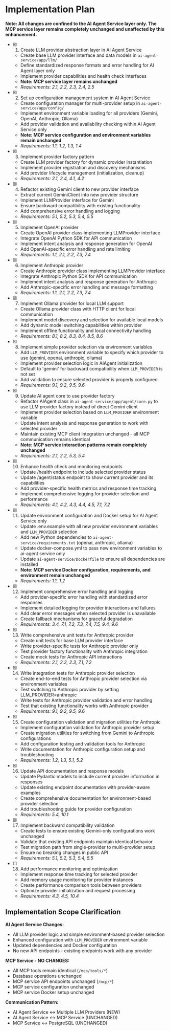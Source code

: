 # Implementation Plan

**Note: All changes are confined to the AI Agent Service layer only. The MCP service layer remains completely unchanged and unaffected by this enhancement.**

- [x] 1. Create LLM provider abstraction layer in AI Agent Service
  - Create base LLM provider interface and data models in `ai-agent-service/app/llm/`
  - Define standardized response formats and error handling for AI Agent layer only
  - Implement provider capabilities and health check interfaces
  - **Note: MCP service layer remains unchanged**
  - _Requirements: 2.1, 2.2, 2.3, 2.4, 2.5_

- [x] 2. Set up configuration management system in AI Agent Service
  - Create configuration manager for multi-provider setup in `ai-agent-service/app/config/`
  - Implement environment variable loading for all providers (Gemini, OpenAI, Anthropic, Ollama)
  - Add provider validation and availability checking within AI Agent Service only
  - **Note: MCP service configuration and environment variables remain unchanged**
  - _Requirements: 1.1, 1.2, 1.3, 1.4_

- [x] 3. Implement provider factory pattern
  - Create LLM provider factory for dynamic provider instantiation
  - Implement provider registration and discovery mechanisms
  - Add provider lifecycle management (initialization, cleanup)
  - _Requirements: 2.1, 2.4, 4.1, 4.2_

- [x] 4. Refactor existing Gemini client to new provider interface
  - Extract current GeminiClient into new provider structure
  - Implement LLMProvider interface for Gemini
  - Ensure backward compatibility with existing functionality
  - Add comprehensive error handling and logging
  - _Requirements: 5.1, 5.2, 5.3, 5.4, 5.5_

- [x] 5. Implement OpenAI provider
  - Create OpenAI provider class implementing LLMProvider interface
  - Integrate OpenAI Python SDK for API communication
  - Implement intent analysis and response generation for OpenAI
  - Add OpenAI-specific error handling and rate limiting
  - _Requirements: 1.1, 2.1, 2.2, 7.3, 7.4_

- [x] 6. Implement Anthropic provider
  - Create Anthropic provider class implementing LLMProvider interface
  - Integrate Anthropic Python SDK for API communication
  - Implement intent analysis and response generation for Anthropic
  - Add Anthropic-specific error handling and message formatting
  - _Requirements: 1.1, 2.1, 2.2, 7.3, 7.4_

- [x] 7. Implement Ollama provider for local LLM support
  - Create Ollama provider class with HTTP client for local communication
  - Implement model discovery and selection for available local models
  - Add dynamic model switching capabilities within provider
  - Implement offline functionality and local connectivity handling
  - _Requirements: 8.1, 8.2, 8.3, 8.4, 8.5, 8.6_

- [x] 8. Implement simple provider selection via environment variables
  - Add `LLM_PROVIDER` environment variable to specify which provider to use (gemini, openai, anthropic, ollama)
  - Implement provider selection logic in AIAgent initialization
  - Default to 'gemini' for backward compatibility when `LLM_PROVIDER` is not set
  - Add validation to ensure selected provider is properly configured
  - _Requirements: 9.1, 9.2, 9.5, 9.6_

- [x] 9. Update AI agent core to use provider factory
  - Refactor AIAgent class in `ai-agent-service/app/agent/core.py` to use LLM provider factory instead of direct Gemini client
  - Implement provider selection based on `LLM_PROVIDER` environment variable
  - Update intent analysis and response generation to work with selected provider
  - Maintain existing MCP client integration unchanged - all MCP communication remains identical
  - **Note: MCP service interaction patterns remain completely unchanged**
  - _Requirements: 2.1, 2.2, 5.3, 5.4_

- [x] 10. Enhance health check and monitoring endpoints
  - Update /health endpoint to include selected provider status
  - Update /agent/status endpoint to show current provider and its capabilities
  - Add provider-specific health metrics and response time tracking
  - Implement comprehensive logging for provider selection and performance
  - _Requirements: 4.1, 4.2, 4.3, 4.4, 4.5, 7.1, 7.2_

- [x] 11. Update environment configuration and Docker setup for AI Agent Service only
  - Update .env.example with all new provider environment variables and `LLM_PROVIDER` selection
  - Add new Python dependencies to `ai-agent-service/requirements.txt` (openai, anthropic, ollama)
  - Update docker-compose.yml to pass new environment variables to ai-agent service only
  - Update `ai-agent-service/Dockerfile` to ensure all dependencies are installed
  - **Note: MCP service Docker configuration, requirements, and environment remain unchanged**
  - _Requirements: 1.1, 1.2_

- [x] 12. Implement comprehensive error handling and logging
  - Add provider-specific error handling with standardized error responses
  - Implement detailed logging for provider interactions and failures
  - Add clear error messages when selected provider is unavailable
  - Create fallback mechanisms for graceful degradation
  - _Requirements: 3.4, 7.1, 7.2, 7.3, 7.4, 7.5, 9.4, 9.6_

- [x] 13. Write comprehensive unit tests for Anthropic provider
  - Create unit tests for base LLM provider interface
  - Write provider-specific tests for Anthropic provider only
  - Test provider factory functionality with Anthropic integration
  - Create mock tests for Anthropic API interactions
  - _Requirements: 2.1, 2.2, 2.3, 7.1, 7.2_

- [x] 14. Write integration tests for Anthropic provider selection
  - Create end-to-end tests for Anthropic provider selection via environment variables
  - Test switching to Anthropic provider by setting LLM_PROVIDER=anthropic
  - Write tests for Anthropic provider validation and error handling
  - Test that existing functionality works with Anthropic provider
  - _Requirements: 9.1, 9.2, 9.5, 9.6_

- [x] 15. Create configuration validation and migration utilities for Anthropic
  - Implement configuration validation for Anthropic provider setup
  - Create migration utilities for switching from Gemini to Anthropic configurations
  - Add configuration testing and validation tools for Anthropic
  - Write documentation for Anthropic configuration setup and troubleshooting
  - _Requirements: 1.2, 1.3, 5.1, 5.2_

- [x] 16. Update API documentation and response models
  - Update Pydantic models to include current provider information in responses
  - Update existing endpoint documentation with provider-aware examples
  - Create comprehensive documentation for environment-based provider selection
  - Add troubleshooting guide for provider configuration
  - _Requirements: 5.4, 10.1_

- [x] 17. Implement backward compatibility validation
  - Create tests to ensure existing Gemini-only configurations work unchanged
  - Validate that existing API endpoints maintain identical behavior
  - Test migration path from single-provider to multi-provider setup
  - Ensure no breaking changes in public API
  - _Requirements: 5.1, 5.2, 5.3, 5.4, 5.5_

- [ ] 18. Add performance monitoring and optimization
  - Implement response time tracking for selected provider
  - Add memory usage monitoring for provider instances
  - Create performance comparison tools between providers
  - Optimize provider initialization and request processing
  - _Requirements: 4.3, 4.5, 10.4_

## Implementation Scope Clarification

**AI Agent Service Changes:**
- All LLM provider logic and simple environment-based provider selection
- Enhanced configuration with `LLM_PROVIDER` environment variable
- Updated dependencies and Docker configuration
- No new API endpoints - existing endpoints work with any provider

**MCP Service - NO CHANGES:**
- All MCP tools remain identical (`/mcp/tools/*`)
- Database operations unchanged
- MCP service API endpoints unchanged (`/mcp/*`)
- MCP service configuration unchanged
- MCP service Docker setup unchanged

**Communication Pattern:**
- AI Agent Service ↔ Multiple LLM Providers (NEW)
- AI Agent Service ↔ MCP Service (UNCHANGED)
- MCP Service ↔ PostgreSQL (UNCHANGED)